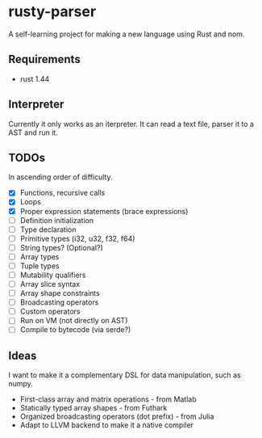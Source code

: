 # rusty-parser

A self-learning project for making a new language using Rust and nom.

## Requirements

* rust 1.44

## Interpreter

Currently it only works as an iterpreter. It can read a text file, parser it to a
AST and run it.

## TODOs

In ascending order of difficulty.

* [x] Functions, recursive calls
* [x] Loops
* [x] Proper expression statements (brace expressions)
* [ ] Definition initialization
* [ ] Type declaration
* [ ] Primitive types (i32, u32, f32, f64)
* [ ] String types? (Optional?)
* [ ] Array types
* [ ] Tuple types
* [ ] Mutability qualifiers
* [ ] Array slice syntax
* [ ] Array shape constraints
* [ ] Broadcasting operators
* [ ] Custom operators
* [ ] Run on VM (not directly on AST)
* [ ] Compile to bytecode (via serde?)

## Ideas

I want to make it a complementary DSL for data manipulation, such as numpy.

* First-class array and matrix operations - from Matlab
* Statically typed array shapes - from Futhark
* Organized broadcasting operators (dot prefix) - from Julia
* Adapt to LLVM backend to make it a native compiler
